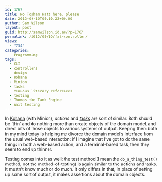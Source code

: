 ```yaml
---
id: 1767
title: No Topham Hatt here, please
date: 2013-09-16T09:10:22+00:00
author: Sam Wilson
layout: post
guid: http://samwilson.id.au/?p=1767
permalink: /2013/09/16/fat-controller/
views:
  - "734"
categories:
  - Programming
tags:
  - CLI
  - controllers
  - design
  - Kohana
  - Minion
  - tasks
  - tenuous literary references
  - testing
  - Thomas the Tank Engine
  - unit testing
---
```

In [Kohana](http://kohanaframework.org) (with Minion), *actions* and *[tasks](http://kohanaframework.org/3.3/guide/minion/tasks)* are sort of similar. Both should be ‘thin’ and do nothing more than create objects of the domain model, and direct bits of those objects to various systems of output. Keeping them both in my mind today is helping me divorce the domain model’s interface from the usual web-based interaction: if I imagine that I’ve got to do the same things in both a web-based action, and a terminal-based task, then they seem to end up thinner.

Testing comes into it as well: the test method (I mean the `do_a_thing_test()` method, not the method-of-testing) is again similar to the actions and tasks. It mustn’t know much or do much. It only differs in that, in place of setting up some sort of output, it makes assertions about the domain objects.
